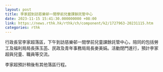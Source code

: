 ```yaml
---
layout: post
title: 李家超到訪慈樂邨一間學前兒童課餘託管中心
date: 2023-11-15 15:41:30.000000000 +08:00
link: https://news.rthk.hk/rthk/ch/component/k2/1727963-20231115.htm
categories: rthk
---
```


行政長官李家超落區，下午到訪慈樂邨一間學前兒童課餘託管中心，陪同的包括勞工及福利局局長孫玉菡、民政及青年事務局局長麥美娟。活動閉門進行，預計李家超與兒童、職員等交流。

李家超預計稍後有其他落區行程。
